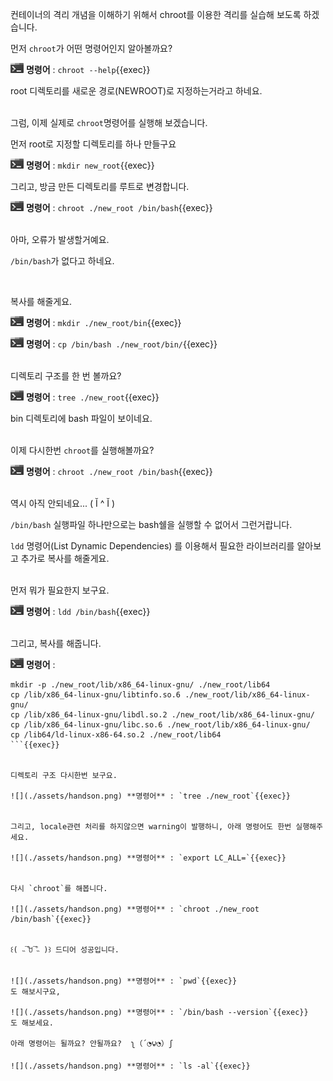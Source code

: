 

컨테이너의 격리 개념을 이해하기 위해서 chroot를 이용한 격리를 실습해 보도록 하겠습니다.

먼저 `chroot`가 어떤 명령어인지 알아볼까요?

![](./assets/handson.png) **명령어** : `chroot --help`{{exec}}

root 디렉토리를 새로운 경로(NEWROOT)로 지정하는거라고 하네요.

​     
그럼, 이제 실제로 `chroot`명령어를 실행해 보겠습니다.

먼저 root로 지정할 디렉토리를 하나 만들구요

![](./assets/handson.png) **명령어** : `mkdir new_root`{{exec}}

그리고, 방금 만든 디렉토리를 루트로 변경합니다.

![](./assets/handson.png) **명령어** : `chroot ./new_root /bin/bash`{{exec}}

​     
아마, 오류가 발생할거예요.

`/bin/bash`가 없다고 하네요.

​     

복사를 해줄게요.

![](./assets/handson.png) **명령어** : `mkdir ./new_root/bin`{{exec}}

![](./assets/handson.png) **명령어** : `cp /bin/bash ./new_root/bin/`{{exec}}

​     
디렉토리 구조를 한 번 볼까요?

![](./assets/handson.png) **명령어** : `tree ./new_root`{{exec}}

bin 디렉토리에 bash 파일이 보이네요.

​     
이제 다시한번 `chroot`를 실행해볼까요?

![](./assets/handson.png) **명령어** : `chroot ./new_root /bin/bash`{{exec}}

​     
역시 아직 안되네요... ( Ĭ ^ Ĭ )  

`/bin/bash` 실행파일 하나만으로는 bash쉘을 실행할 수 없어서 그런거랍니다.

`ldd` 명령어(List Dynamic Dependencies) 를 이용해서 필요한 라이브러리를 알아보고 추가로 복사를 해줄게요.

​     
먼저 뭐가 필요한지 보구요.

![](./assets/handson.png) **명령어** : `ldd /bin/bash`{{exec}}

​     
그리고, 복사를 해줍니다.  

![](./assets/handson.png) **명령어** : 

```
mkdir -p ./new_root/lib/x86_64-linux-gnu/ ./new_root/lib64
cp /lib/x86_64-linux-gnu/libtinfo.so.6 ./new_root/lib/x86_64-linux-gnu/
cp /lib/x86_64-linux-gnu/libdl.so.2 ./new_root/lib/x86_64-linux-gnu/
cp /lib/x86_64-linux-gnu/libc.so.6 ./new_root/lib/x86_64-linux-gnu/
cp /lib64/ld-linux-x86-64.so.2 ./new_root/lib64
```{{exec}}  

​     
디렉토리 구조 다시한번 보구요.

![](./assets/handson.png) **명령어** : `tree ./new_root`{{exec}}

​     
그리고, locale관련 처리를 하지않으면 warning이 발행하니, 아래 명령어도 한번 실행해주세요.

![](./assets/handson.png) **명령어** : `export LC_ALL=`{{exec}}

​     
다시 `chroot`를 해봅니다.

![](./assets/handson.png) **명령어** : `chroot ./new_root /bin/bash`{{exec}}

​    
꒰( ˵¯͒ꇴ¯͒˵ )꒱ 드디어 성공입니다.

​     
![](./assets/handson.png) **명령어** : `pwd`{{exec}}  
도 해보시구요,

![](./assets/handson.png) **명령어** : `/bin/bash --version`{{exec}}  
도 해보세요.

아래 명령어는 될까요? 안될까요?  ʅ（´◔౪◔）ʃ  

![](./assets/handson.png) **명령어** : `ls -al`{{exec}}
